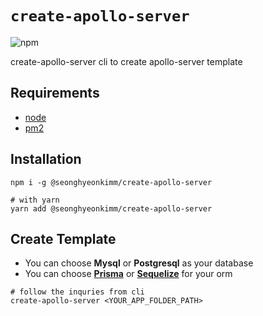 # `create-apollo-server`

![npm](https://img.shields.io/npm/v/@seonghyeonkimm/create-apollo-server)

create-apollo-server cli to create apollo-server template

## Requirements

* [node](https://github.com/nvm-sh/nvm)
* [pm2](https://pm2.keymetrics.io/)

## Installation

```shellscript
npm i -g @seonghyeonkimm/create-apollo-server

# with yarn
yarn add @seonghyeonkimm/create-apollo-server
```

## Create Template

* You can choose **Mysql** or **Postgresql** as your database
* You can choose [**Prisma**](https://www.prisma.io/docs/) or [**Sequelize**](https://sequelize.org/master/) for your orm

```shellscript
# follow the inquries from cli
create-apollo-server <YOUR_APP_FOLDER_PATH>
```
